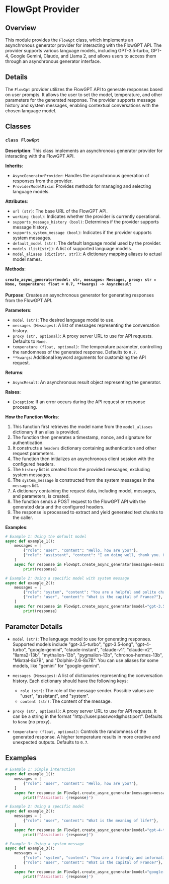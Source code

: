 # FlowGpt Provider

## Overview

This module provides the `FlowGpt` class, which implements an asynchronous generator provider for interacting with the FlowGPT API.  The provider supports various language models, including GPT-3.5-turbo, GPT-4, Google Gemini, Claude, and Llama 2, and allows users to access them through an asynchronous generator interface.

## Details

The `FlowGpt` provider utilizes the FlowGPT API to generate responses based on user prompts. It allows the user to set the model, temperature, and other parameters for the generated response. The provider supports message history and system messages, enabling contextual conversations with the chosen language model.

## Classes

### `class FlowGpt`

**Description**: 
This class implements an asynchronous generator provider for interacting with the FlowGPT API.

**Inherits**:
- `AsyncGeneratorProvider`:  Handles the asynchronous generation of responses from the provider.
- `ProviderModelMixin`: Provides methods for managing and selecting language models.

**Attributes**:
- `url (str)`: The base URL of the FlowGPT API.
- `working (bool)`: Indicates whether the provider is currently operational.
- `supports_message_history (bool)`: Determines if the provider supports message history.
- `supports_system_message (bool)`: Indicates if the provider supports system messages.
- `default_model (str)`: The default language model used by the provider.
- `models (list[str])`: A list of supported language models.
- `model_aliases (dict[str, str])`: A dictionary mapping aliases to actual model names.

**Methods**:

#### `create_async_generator(model: str, messages: Messages, proxy: str = None, temperature: float = 0.7, **kwargs) -> AsyncResult`

**Purpose**:  Creates an asynchronous generator for generating responses from the FlowGPT API.

**Parameters**:
- `model (str)`: The desired language model to use.
- `messages (Messages)`: A list of messages representing the conversation history.
- `proxy (str, optional)`: A proxy server URL to use for API requests. Defaults to `None`.
- `temperature (float, optional)`: The temperature parameter, controlling the randomness of the generated response. Defaults to `0.7`.
- `**kwargs`: Additional keyword arguments for customizing the API request.

**Returns**:
- `AsyncResult`: An asynchronous result object representing the generator.

**Raises**:
- `Exception`: If an error occurs during the API request or response processing.

**How the Function Works**:

1. This function first retrieves the model name from the `model_aliases` dictionary if an alias is provided.
2. The function then generates a timestamp, nonce, and signature for authentication.
3. It constructs a `headers` dictionary containing authentication and other request parameters.
4. The function then initializes an asynchronous client session with the configured headers.
5. The `history` list is created from the provided messages, excluding system messages.
6. The `system_message` is constructed from the system messages in the `messages` list.
7.  A dictionary containing the request data, including model, messages, and parameters, is created.
8. The function sends a POST request to the FlowGPT API with the generated data and the configured headers.
9. The response is processed to extract and yield generated text chunks to the caller.

**Examples**:
```python
# Example 1: Using the default model
async def example_1():
    messages = [
        {"role": "user", "content": "Hello, how are you?"},
        {"role": "assistant", "content": "I am doing well, thank you. How about you?"},
    ]
    async for response in FlowGpt.create_async_generator(messages=messages):
        print(response)

# Example 2: Using a specific model with system message
async def example_2():
    messages = [
        {"role": "system", "content": "You are a helpful and polite chatbot."},
        {"role": "user", "content": "What is the capital of France?"},
    ]
    async for response in FlowGpt.create_async_generator(model="gpt-3.5-turbo", messages=messages):
        print(response)
```

## Parameter Details

- `model (str)`: The language model to use for generating responses. Supported models include "gpt-3.5-turbo", "gpt-3.5-long", "gpt-4-turbo", "google-gemini", "claude-instant", "claude-v1", "claude-v2", "llama2-13b", "mythalion-13b", "pygmalion-13b", "chronos-hermes-13b", "Mixtral-8x7B", and "Dolphin-2.6-8x7B". You can use aliases for some models, like "gemini" for "google-gemini".

- `messages (Messages)`: A list of dictionaries representing the conversation history. Each dictionary should have the following keys:
    - `role (str)`: The role of the message sender. Possible values are "user", "assistant", and "system".
    - `content (str)`: The content of the message.

- `proxy (str, optional)`:  A proxy server URL to use for API requests. It can be a string in the format "http://user:password@host:port".  Defaults to `None` (no proxy).

- `temperature (float, optional)`:  Controls the randomness of the generated response.  A higher temperature results in more creative and unexpected outputs.  Defaults to `0.7`.

## Examples

```python
# Example 1: Simple interaction
async def example_1():
    messages = [
        {"role": "user", "content": "Hello, how are you?"},
    ]
    async for response in FlowGpt.create_async_generator(messages=messages):
        print(f"Assistant: {response}")

# Example 2: Using a specific model
async def example_2():
    messages = [
        {"role": "user", "content": "What is the meaning of life?"},
    ]
    async for response in FlowGpt.create_async_generator(model="gpt-4-turbo", messages=messages):
        print(f"Assistant: {response}")

# Example 3: Using a system message
async def example_3():
    messages = [
        {"role": "system", "content": "You are a friendly and informative chatbot."},
        {"role": "user", "content": "What is the capital of France?"},
    ]
    async for response in FlowGpt.create_async_generator(model="google-gemini", messages=messages):
        print(f"Assistant: {response}")
```